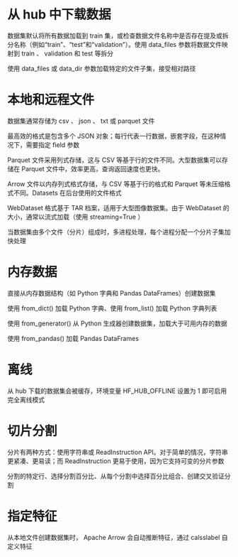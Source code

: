 # 从 hub 中下载数据

数据集默认将所有数据加载到 train 集，或检查数据文件名称中是否存在提及或拆分名称（例如“train”、“test”和“validation”）。使用 data_files 参数将数据文件映射到 train 、 validation 和 test 等拆分

使用 data_files 或 data_dir 参数加载特定的文件子集，接受相对路径

# 本地和远程文件

数据集通常存储为 csv 、 json 、 txt 或 parquet 文件

最高效的格式是包含多个 JSON 对象；每行代表一行数据，嵌套字段，在这种情况下，需要指定 field 参数

Parquet 文件采用列式存储，这与 CSV 等基于行的文件不同。大型数据集可以存储在 Parquet 文件中，效率更高，查询返回速度也更快。

Arrow 文件以内存列式格式存储，与 CSV 等基于行的格式和 Parquet 等未压缩格式不同。Datasets 在后台使用的文件格式

WebDataset 格式基于 TAR 档案，适用于大型图像数据集。由于 WebDataset 的大小，通常以流式加载（使用 streaming=True ）

当数据集由多个文件（分片）组成时，多进程处理，每个进程分配一个分片子集加快处理

# 内存数据

直接从内存数据结构（如 Python 字典和 Pandas DataFrames）创建数据集

使用 from_dict() 加载 Python 字典、使用 from_list() 加载 Python 字典列表

使用 from_generator() 从 Python 生成器创建数据集，加载大于可用内存的数据

使用 from_pandas() 加载 Pandas DataFrames

# 离线

从 hub 下载的数据集会被缓存，环境变量 HF_HUB_OFFLINE 设置为 1 即可启用完全离线模式

# 切片分割

分片有两种方式：使用字符串或 ReadInstruction API。对于简单的情况，字符串更紧凑、更易读；而 ReadInstruction 更易于使用，因为它支持可变的分片参数

分割的特定行、选择分割百分比、从每个分割中选择百分比组合、创建交叉验证分割

# 指定特征

从本地文件创建数据集时， Apache Arrow 会自动推断特征，通过 calsslabel 自定义特征